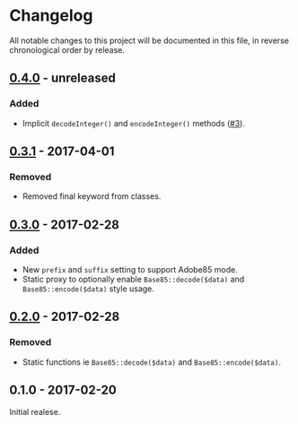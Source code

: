 # Changelog

All notable changes to this project will be documented in this file, in reverse chronological order by release.

## [0.4.0](https://github.com/tuupola/base85/compare/0.3.1...0.4.0) - unreleased

### Added
- Implicit `decodeInteger()` and `encodeInteger()` methods ([#3](https://github.com/tuupola/base85/pull/3/files)).

## [0.3.1](https://github.com/tuupola/base85/compare/0.3.0...0.3.1) - 2017-04-01

### Removed
- Removed final keyword from classes.

## [0.3.0](https://github.com/tuupola/base85/compare/0.2.0...0.3.0) - 2017-02-28

### Added
- New `prefix` and `suffix` setting to support Adobe85 mode.
- Static proxy to optionally enable `Base85::decode($data)` and `Base85::encode($data)` style usage.

## [0.2.0](https://github.com/tuupola/base85/compare/0.1.0...0.2.0) - 2017-02-28

### Removed
- Static functions ie `Base85::decode($data)` and `Base85::encode($data)`.

## 0.1.0 - 2017-02-20

Initial realese.
